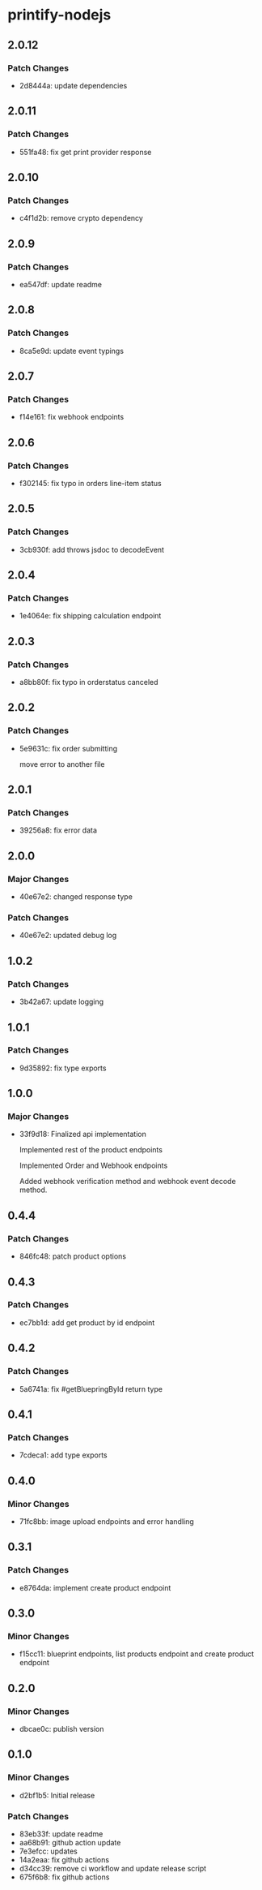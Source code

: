# printify-nodejs

## 2.0.12

### Patch Changes

- 2d8444a: update dependencies

## 2.0.11

### Patch Changes

- 551fa48: fix get print provider response

## 2.0.10

### Patch Changes

- c4f1d2b: remove crypto dependency

## 2.0.9

### Patch Changes

- ea547df: update readme

## 2.0.8

### Patch Changes

- 8ca5e9d: update event typings

## 2.0.7

### Patch Changes

- f14e161: fix webhook endpoints

## 2.0.6

### Patch Changes

- f302145: fix typo in orders line-item status

## 2.0.5

### Patch Changes

- 3cb930f: add throws jsdoc to decodeEvent

## 2.0.4

### Patch Changes

- 1e4064e: fix shipping calculation endpoint

## 2.0.3

### Patch Changes

- a8bb80f: fix typo in orderstatus canceled

## 2.0.2

### Patch Changes

- 5e9631c: fix order submitting

  move error to another file

## 2.0.1

### Patch Changes

- 39256a8: fix error data

## 2.0.0

### Major Changes

- 40e67e2: changed response type

### Patch Changes

- 40e67e2: updated debug log

## 1.0.2

### Patch Changes

- 3b42a67: update logging

## 1.0.1

### Patch Changes

- 9d35892: fix type exports

## 1.0.0

### Major Changes

- 33f9d18: Finalized api implementation

  Implemented rest of the product endpoints

  Implemented Order and Webhook endpoints

  Added webhook verification method and webhook event decode method.

## 0.4.4

### Patch Changes

- 846fc48: patch product options

## 0.4.3

### Patch Changes

- ec7bb1d: add get product by id endpoint

## 0.4.2

### Patch Changes

- 5a6741a: fix #getBluepringById return type

## 0.4.1

### Patch Changes

- 7cdeca1: add type exports

## 0.4.0

### Minor Changes

- 71fc8bb: image upload endpoints and error handling

## 0.3.1

### Patch Changes

- e8764da: implement create product endpoint

## 0.3.0

### Minor Changes

- f15cc11: blueprint endpoints, list products endpoint and create product endpoint

## 0.2.0

### Minor Changes

- dbcae0c: publish version

## 0.1.0

### Minor Changes

- d2bf1b5: Initial release

### Patch Changes

- 83eb33f: update readme
- aa68b91: github action update
- 7e3efcc: updates
- 14a2eaa: fix github actions
- d34cc39: remove ci workflow and update release script
- 675f6b8: fix github actions
